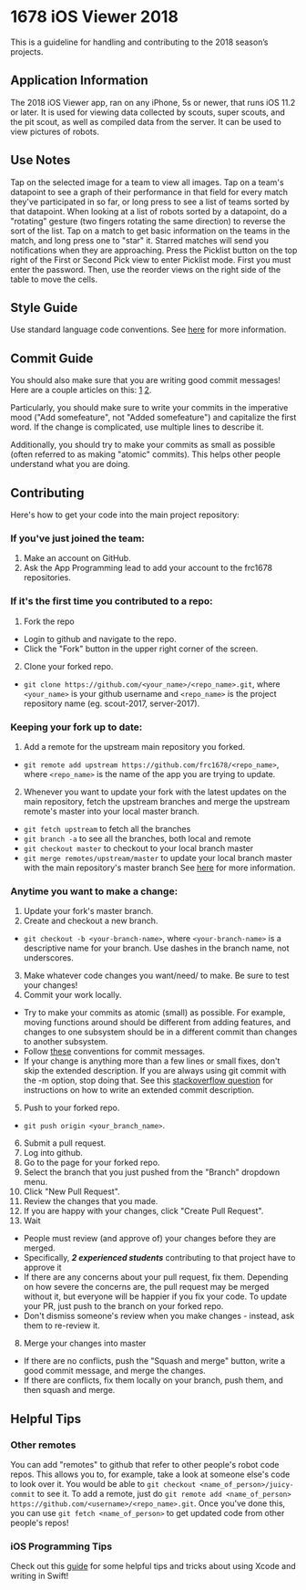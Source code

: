 # 1678 iOS Viewer 2018

This is a guideline for handling and contributing to the 2018 season’s projects.


## Application Information
The 2018 iOS Viewer app, ran on any iPhone, 5s or newer, that runs iOS 11.2 or later. It is used for viewing data collected by scouts, super scouts, and the pit scout, as well as compiled data from the server. It can be used to view pictures of robots.

## Use Notes
Tap on the selected image for a team to view all images. Tap on a team's datapoint to see a graph of their performance in that field for every match they've participated in so far, or long press to see a list of teams sorted by that datapoint. When looking at a list of robots sorted by a datapoint, do a "rotating" gesture (two fingers rotating the same direction) to reverse the sort of the list.
Tap on a match to get basic information on the teams in the match, and long press one to "star" it. Starred matches will send you notifications when they are approaching.
Press the Picklist button on the top right of the First or Second Pick view to enter Picklist mode. First you must enter the password. Then, use the reorder views on the right side of the table to move the cells.

## Style Guide

Use standard language code conventions. See [here](https://github.com/raywenderlich/swift-style-guide#correctness) for more information.


## Commit Guide

You should also make sure that you are writing good commit messages! Here are a couple articles on this: [1](http://tbaggery.com/2008/04/19/a-note-about-git-commit-messages.html) [2](http://chris.beams.io/posts/git-commit/).

Particularly, you should make sure to write your commits in the imperative mood ("Add somefeature", not "Added somefeature") and capitalize the first word. If the change is complicated, use multiple lines to describe it.

Additionally, you should try to make your commits as small as possible (often referred to as making "atomic" commits). This helps other people understand what you are doing.


## Contributing

Here's how to get your code into the main project repository:


### If you've just joined the team:

1. Make an account on GitHub.
2. Ask the App Programming lead to add your account to the frc1678 repositories.


### If it's the first time you contributed to a repo:

1. Fork the repo
+ Login to github and navigate to the repo.
+ Click the "Fork" button in the upper right corner of the screen.
2. Clone your forked repo.
+ `git clone https://github.com/<your_name>/<repo_name>.git`, where `<your_name>` is your github username and `<repo_name>` is the project repository name (eg. scout-2017, server-2017).


### Keeping your fork up to date:

1. Add a remote for the upstream main repository you forked.
* `git remote add upstream https://github.com/frc1678/<repo_name>`, where `<repo_name>` is the name of the app you are trying to update.
2. Whenever you want to update your fork with the latest updates on the main repository, fetch the upstream branches and merge the upstream remote's master into your local master branch.
* `git fetch upstream` to fetch all the branches
* `git branch -a` to see all the branches, both local and remote
* `git checkout master` to checkout to your local branch master
* `git merge remotes/upstream/master` to update your local branch master with the main repository's master branch
See [here](https://gist.github.com/Chaser324/ce0505fbed06b947d962) for more information.


### Anytime you want to make a change:

1. Update your fork's master branch.
2. Create and checkout a new branch.
* `git checkout -b <your-branch-name>`, where `<your-branch-name>` is a descriptive name for your branch. Use dashes in the branch name, not underscores.
3. Make whatever code changes you want/need/ to make. Be sure to test your changes!
4. Commit your work locally.
+ Try to make your commits as atomic (small) as possible. For example, moving functions around should be different from adding features, and changes to one subsystem should be in a different commit than changes to another subsystem.
+ Follow [these](http://tbaggery.com/2008/04/19/a-note-about-git-commit-messages.html) conventions for commit messages.
+ If your change is anything more than a few lines or small fixes, don't skip the extended description. If you are always using git commit with the -m option, stop doing that.
See this [stackoverflow question](https://stackoverflow.com/questions/9562304/github-commit-with-extended-message) for instructions on how to write an extended commit description.
5. Push to your forked repo.
+ `git push origin <your_branch_name>`.
6. Submit a pull request.
1. Log into github.
2. Go to the page for your forked repo.
3. Select the branch that you just pushed from the "Branch" dropdown menu.
4. Click "New Pull Request".
5. Review the changes that you made.
6. If you are happy with your changes, click "Create Pull Request".
7. Wait
+ People must review (and approve of) your changes before they are merged.
+ Specifically, ***2 experienced students*** contributing to that project have to approve it
+ If there are any concerns about your pull request, fix them. Depending on how severe the concerns are, the pull request may be merged without it, but everyone will be happier if you fix your code. To update your PR, just push to the branch on your forked repo.
+ Don't dismiss someone's review when you make changes - instead, ask them to re-review it.
8. Merge your changes into master
+ If there are no conflicts, push the "Squash and merge" button, write a good commit message, and merge the changes.
+ If there are conflicts, fix them locally on your branch, push them, and then squash and merge.


## Helpful Tips

### Other remotes

You can add "remotes" to github that refer to other people's robot code repos. This allows you to, for example, take a look at someone else's code to look over it. You would be able to `git checkout <name_of_person>/juicy-commit` to see it. To add a remote, just do `git remote add <name_of_person> https://github.com/<username>/<repo_name>.git`. Once you've done this, you can use `git fetch <name_of_person>` to get updated code from other people's repos!


### iOS Programming Tips

Check out this [guide](https://docs.google.com/document/d/19I2pF2Krz-MLcP4INNbAA4HgbnG3rdTHmwM8_2428go/edit?usp=sharing) for some helpful tips and tricks about using Xcode and writing in Swift!



